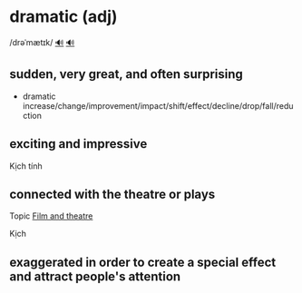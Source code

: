 # dramatic (adj)

/drəˈmætɪk/ [🔊](https://www.oxfordlearnersdictionaries.com/media/english/uk_pron/d/dra/drama/dramatic__gb_2.mp3) [🔊](https://www.oxfordlearnersdictionaries.com/media/english/us_pron/d/dra/drama/dramatic__us_2.mp3)

## sudden, very great, and often surprising

- dramatic increase/change/improvement/impact/shift/effect/decline/drop/fall/reduction

## exciting and impressive

Kịch tính

## connected with the theatre or plays

Topic [Film and theatre](../topics/film-and-theatre.md#film--theatre)

Kịch

## exaggerated in order to create a special effect and attract people's attention